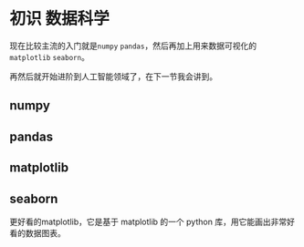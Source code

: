 # 初识 数据科学

现在比较主流的入门就是`numpy` `pandas`，然后再加上用来数据可视化的`matplotlib` `seaborn`。

再然后就开始进阶到人工智能领域了，在下一节我会讲到。

## numpy

## pandas

## matplotlib

## seaborn

更好看的matplotlib，它是基于 matplotlib 的一个 python 库，用它能画出非常好看的数据图表。